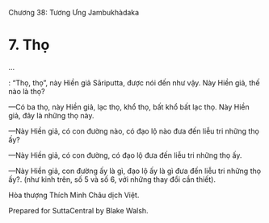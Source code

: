  

Chương 38: Tương Ưng Jambukhàdaka

# 7\. Thọ

…

: “Thọ, thọ”, này Hiền giả Sāriputta, được nói đến như vậy. Này Hiền giả, thế nào là thọ?

—Có ba thọ, này Hiền giả, lạc thọ, khổ thọ, bất khổ bất lạc thọ. Này Hiền giả, đây là những thọ này.

—Này Hiền giả, có con đường nào, có đạo lộ nào đưa đến liễu tri những thọ ấy?

—Này Hiền giả, có con đường, có đạo lộ đưa đến liễu tri những thọ ấy.

—Này Hiền giả, con đường ấy là gì, đạo lộ ấy là gì đưa đến liễu tri những thọ ấy?. (như kinh trên, số 5 và số 6, với những thay đổi cần thiết).

Hòa thượng Thích Minh Châu dịch Việt.

Prepared for SuttaCentral by Blake Walsh.